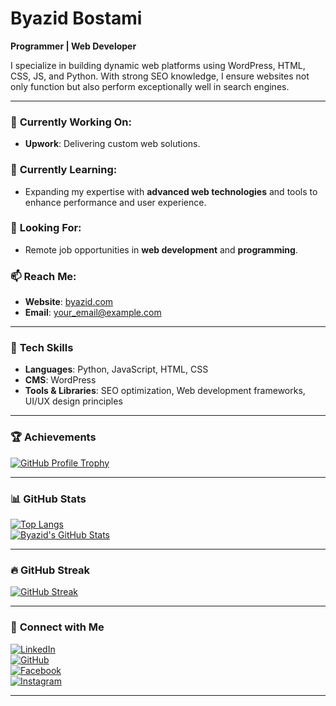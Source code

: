 # **Byazid Bostami**  
**Programmer | Web Developer**

I specialize in building dynamic web platforms using WordPress, HTML, CSS, JS, and Python. With strong SEO knowledge, I ensure websites not only function but also perform exceptionally well in search engines.

---

### 💼 **Currently Working On:**
- **Upwork**: Delivering custom web solutions.

### 🌱 **Currently Learning:**
- Expanding my expertise with **advanced web technologies** and tools to enhance performance and user experience.

### 🤔 **Looking For:**
- Remote job opportunities in **web development** and **programming**.

### 📫 **Reach Me:**
- **Website**: [byazid.com](https://byazid.com)
- **Email**: your_email@example.com

---

### 🔧 **Tech Skills**
- **Languages**: Python, JavaScript, HTML, CSS
- **CMS**: WordPress
- **Tools & Libraries**: SEO optimization, Web development frameworks, UI/UX design principles

---

### 🏆 **Achievements**  
[![GitHub Profile Trophy](https://github-profile-trophy.vercel.app/?username=ByazidBostami&theme=gruvbox)](https://github.com/ryo-ma/github-profile-trophy)

---

### 📊 **GitHub Stats**  
[![Top Langs](https://github-readme-stats.vercel.app/api/top-langs/?username=ByazidBostami&layout=compact&theme=radical)](https://github.com/anuraghazra/github-readme-stats)  
[![Byazid's GitHub Stats](https://github-readme-stats.vercel.app/api?username=ByazidBostami&show_icons=true&theme=radical)](https://github.com/anuraghazra/github-readme-stats)  

---

### 🔥 **GitHub Streak**  
[![GitHub Streak](https://streak-stats.demolab.com/?user=ByazidBostami&theme=radical)](https://github.com/ByazidBostami)

---

### 🔗 **Connect with Me**  
[![LinkedIn](https://img.shields.io/badge/LinkedIn-0077B5?style=flat&logo=linkedin&logoColor=white)](https://www.linkedin.com/in/byazid)  
[![GitHub](https://img.shields.io/badge/GitHub-181717?style=flat&logo=github&logoColor=white)](https://github.com/ByazidBostami)  
[![Facebook](https://img.shields.io/badge/Facebook-1877F2?style=flat&logo=facebook&logoColor=white)](https://www.facebook.com/byazid.me)  
[![Instagram](https://img.shields.io/badge/Instagram-E4405F?style=flat&logo=instagram&logoColor=white)](https://www.instagram.com/byazid.insta)

---
